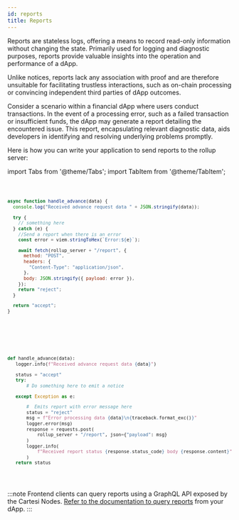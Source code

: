 ```yaml
---
id: reports
title: Reports
---
```


Reports are stateless logs, offering a means to record read-only information without changing the state. Primarily used for logging and diagnostic purposes, reports provide valuable insights into the operation and performance of a dApp.  

Unlike notices, reports lack any association with proof and are therefore unsuitable for facilitating trustless interactions, such as on-chain processing or convincing independent third parties of dApp outcomes. 

Consider a scenario within a financial dApp where users conduct transactions. In the event of a processing error, such as a failed transaction or insufficient funds, the dApp may generate a report detailing the encountered issue. This report, encapsulating relevant diagnostic data, aids developers in identifying and resolving underlying problems promptly.

Here is how you can write your application to send reports to the rollup server:


import Tabs from '@theme/Tabs';
import TabItem from '@theme/TabItem';

<Tabs>
  <TabItem value="JavaScript" label="JavaScript" default>
<pre><code>

```javascript
async function handle_advance(data) {
  console.log("Received advance request data " + JSON.stringify(data));

  try {
    // something here
  } catch (e) {
    //Send a report when there is an error
    const error = viem.stringToHex(`Error:${e}`);

    await fetch(rollup_server + "/report", {
      method: "POST",
      headers: {
        "Content-Type": "application/json",
      },
      body: JSON.stringify({ payload: error }),
    });
    return "reject";
  }

  return "accept";
}
```

</code></pre>
</TabItem>

<TabItem value="Python" label="Python" default>
<pre><code>

```python
def handle_advance(data):
   logger.info(f"Received advance request data {data}")

   status = "accept"
   try:
       # Do something here to emit a notice

   except Exception as e:

       #  Emits report with error message here
       status = "reject"
       msg = f"Error processing data {data}\n{traceback.format_exc()}"
       logger.error(msg)
       response = requests.post(
           rollup_server + "/report", json={"payload": msg}
       )
       logger.info(
           f"Received report status {response.status_code} body {response.content}"
       )
   return status

```

</code></pre>
</TabItem>

</Tabs>


:::note
Frontend clients can query reports using a GraphQL API exposed by the Cartesi Nodes. [Refer to the documentation to query reports](../../development/retrieve-outputs.md/#query-all-reports) from your dApp. 
:::
